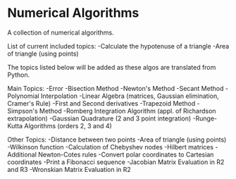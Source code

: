 Numerical Algorithms
===================

A collection of numerical algorithms.

List of current included topics:
-Calculate the hypotenuse of a triangle
-Area of triangle (using points)


The topics listed below will be added as these algos are translated from Python.

Main Topics:
-Error
-Bisection Method
-Newton's Method
-Secant Method
-Polynomial Interpolation
-Linear Algebra (matrices, Gaussian elimination, Cramer's Rule)
-First and Second derivatives
-Trapezoid Method
-Simpson's Method
-Romberg Integration Algorithm (appl. of Richardson extrapolation)
-Gaussian Quadrature (2 and 3 point integration)
-Runge-Kutta Algorithms (orders 2, 3 and 4)

Other Topics:
-Distance between two points
-Area of triangle (using points)
-Wilkinson function
-Calculation of Chebyshev nodes
-Hilbert matrices
-Additional Newton-Cotes rules
-Convert polar coordinates to Cartesian coordinates
-Print a Fibonacci sequence
-Jacobian Matrix Evaluation in R2 and R3
-Wronskian Matrix Evaluation in R2
